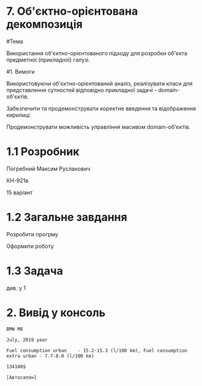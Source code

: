 # 7. Об'єктно-орієнтована декомпозиція

#Тема

Використання об'єктно-орієнтованого підходу для розробки об'єкта предметної (прикладної) галузі.

#1. Вимоги

Використовуючи об'єктно-орієнтований аналіз, реалізувати класи для представлення сутностей відповідно прикладної задачі - domain-об'єктів.

Забезпечити та продемонструвати коректне введення та відображення кирилиці.

Продемонструвати можливість управління масивом domain-об'єктів.

# 1.1 Розробник

Погребний Максим Русланович

КН-921в

15 варіант

# 1.2 Загальне завдання

Розробити прогрму

Оформити роботу

# 1.3 Задача

див. у 1

# 2. Вивід у консоль

  ```
  BMW M8
  
  July, 2019 year
  
  Fuel consumption urban	- 15.2-15.3 (l/100 km), Fuel consumption extra urban - 7.7-8.0 (l/100 km)
  
  134100$
  
  [Автосалон]
  ```
